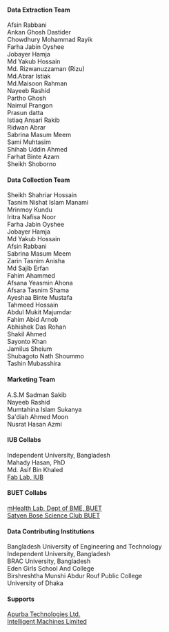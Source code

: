 #### Data Extraction Team
 
Afsin Rabbani  
Ankan Ghosh Dastider  
Chowdhury Mohammad Rayik  
Farha Jabin Oyshee  
Jobayer Hamja  
Md Yakub Hossain  
Md. Rizwanuzzaman (Rizu)  
Md.Abrar Istiak   
Md.Maisoon Rahman  
Nayeeb Rashid   
Partho Ghosh  
Naimul Prangon  
Prasun datta  
Istiaq Ansari Rakib  
Ridwan Abrar   
Sabrina Masum Meem  
Sami Muhtasim  
Shihab Uddin Ahmed  
Farhat Binte Azam  
Sheikh Shoborno  


#### Data Collection Team

Sheikh Shahriar Hossain  
Tasnim Nishat Islam Manami  
Mrinmoy Kundu  
Iritra Nafisa Noor  
Farha Jabin Oyshee  
Jobayer Hamja  
Md Yakub Hossain  
Afsin Rabbani  
Sabrina Masum Meem  
Zarin Tasnim Anisha  
Md Sajib Erfan  
Fahim Ahammed  
Afsana Yeasmin Ahona  
Afsara Tasnim Shama  
Ayeshaa Binte Mustafa  
Tahmeed Hossain  
Abdul Mukit Majumdar  
Fahim Abid Arnob  
Abhishek Das Rohan  
Shakil Ahmed  
Sayonto Khan  
Jamilus Sheium  
Shubagoto Nath Shoummo  
Tashin Mubasshira  

#### Marketing Team

A.S.M Sadman Sakib  
Nayeeb Rashid   
Mumtahina Islam Sukanya  
Sa'diah Ahmed Moon  
Nusrat Hasan Azmi
    
#### IUB Collabs
Independent University, Bangladesh  
Mahady Hasan, PhD  
Md. Asif Bin Khaled  
[Fab Lab, IUB](https://fablabiub.com/)  

#### BUET Collabs
[mHealth Lab, Dept of BME, BUET](https://mhealth.buet.ac.bd/)  
[Satyen Bose Science Club BUET](https://www.linkedin.com/company/satyen-bose-science-club-buet)  

#### Data Contributing Institutions

Bangladesh University of Engineering and Technology  
Independent University, Bangladesh  
BRAC University, Bangladesh  
Eden Girls School And College  
Birshreshtha Munshi Abdur Rouf Public College  
University of Dhaka  

#### Supports
[Apurba Technologies Ltd.](https://apurba.com.bd/index.html)  
[Intelligent Machines Limited](https://retail.ai/)    




